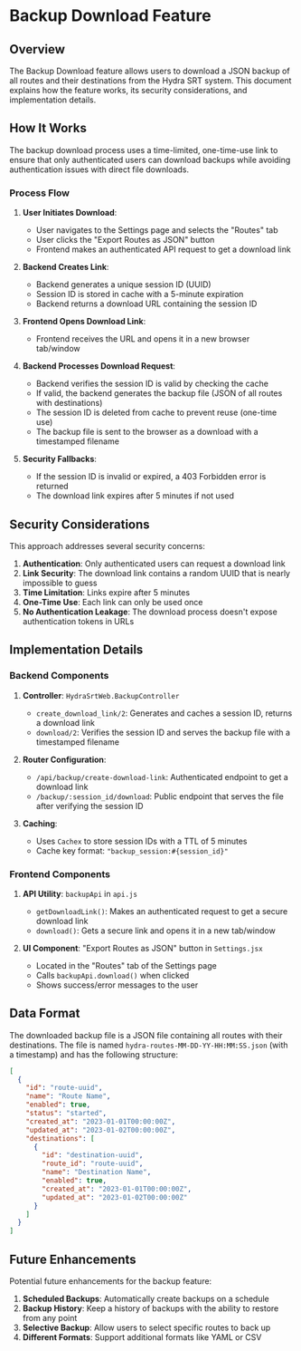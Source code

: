 # Backup Download Feature

## Overview

The Backup Download feature allows users to download a JSON backup of all routes and their destinations from the Hydra SRT system. This document explains how the feature works, its security considerations, and implementation details.

## How It Works

The backup download process uses a time-limited, one-time-use link to ensure that only authenticated users can download backups while avoiding authentication issues with direct file downloads.

### Process Flow

1. **User Initiates Download**:

   - User navigates to the Settings page and selects the "Routes" tab
   - User clicks the "Export Routes as JSON" button
   - Frontend makes an authenticated API request to get a download link

2. **Backend Creates Link**:

   - Backend generates a unique session ID (UUID)
   - Session ID is stored in cache with a 5-minute expiration
   - Backend returns a download URL containing the session ID

3. **Frontend Opens Download Link**:

   - Frontend receives the URL and opens it in a new browser tab/window

4. **Backend Processes Download Request**:

   - Backend verifies the session ID is valid by checking the cache
   - If valid, the backend generates the backup file (JSON of all routes with destinations)
   - The session ID is deleted from cache to prevent reuse (one-time use)
   - The backup file is sent to the browser as a download with a timestamped filename

5. **Security Fallbacks**:
   - If the session ID is invalid or expired, a 403 Forbidden error is returned
   - The download link expires after 5 minutes if not used

## Security Considerations

This approach addresses several security concerns:

1. **Authentication**: Only authenticated users can request a download link
2. **Link Security**: The download link contains a random UUID that is nearly impossible to guess
3. **Time Limitation**: Links expire after 5 minutes
4. **One-Time Use**: Each link can only be used once
5. **No Authentication Leakage**: The download process doesn't expose authentication tokens in URLs

## Implementation Details

### Backend Components

1. **Controller**: `HydraSrtWeb.BackupController`

   - `create_download_link/2`: Generates and caches a session ID, returns a download link
   - `download/2`: Verifies the session ID and serves the backup file with a timestamped filename

2. **Router Configuration**:

   - `/api/backup/create-download-link`: Authenticated endpoint to get a download link
   - `/backup/:session_id/download`: Public endpoint that serves the file after verifying the session ID

3. **Caching**:
   - Uses `Cachex` to store session IDs with a TTL of 5 minutes
   - Cache key format: `"backup_session:#{session_id}"`

### Frontend Components

1. **API Utility**: `backupApi` in `api.js`

   - `getDownloadLink()`: Makes an authenticated request to get a secure download link
   - `download()`: Gets a secure link and opens it in a new tab/window

2. **UI Component**: "Export Routes as JSON" button in `Settings.jsx`
   - Located in the "Routes" tab of the Settings page
   - Calls `backupApi.download()` when clicked
   - Shows success/error messages to the user

## Data Format

The downloaded backup file is a JSON file containing all routes with their destinations. The file is named `hydra-routes-MM-DD-YY-HH:MM:SS.json` (with a timestamp) and has the following structure:

```json
[
  {
    "id": "route-uuid",
    "name": "Route Name",
    "enabled": true,
    "status": "started",
    "created_at": "2023-01-01T00:00:00Z",
    "updated_at": "2023-01-02T00:00:00Z",
    "destinations": [
      {
        "id": "destination-uuid",
        "route_id": "route-uuid",
        "name": "Destination Name",
        "enabled": true,
        "created_at": "2023-01-01T00:00:00Z",
        "updated_at": "2023-01-02T00:00:00Z"
      }
    ]
  }
]
```

## Future Enhancements

Potential future enhancements for the backup feature:

1. **Scheduled Backups**: Automatically create backups on a schedule
2. **Backup History**: Keep a history of backups with the ability to restore from any point
3. **Selective Backup**: Allow users to select specific routes to back up
4. **Different Formats**: Support additional formats like YAML or CSV

